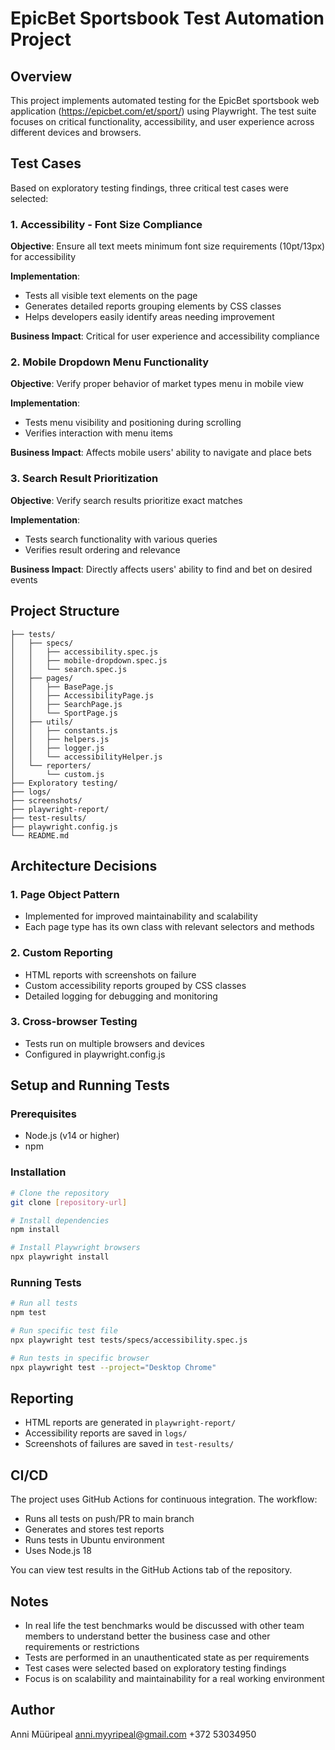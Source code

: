 # EpicBet Sportsbook Test Automation Project

## Overview

This project implements automated testing for the EpicBet sportsbook web application (https://epicbet.com/et/sport/) using Playwright. The test suite focuses on critical functionality, accessibility, and user experience across different devices and browsers.

## Test Cases

Based on exploratory testing findings, three critical test cases were selected:

### 1. Accessibility - Font Size Compliance

**Objective**: Ensure all text meets minimum font size requirements (10pt/13px) for accessibility

**Implementation**: 
* Tests all visible text elements on the page
* Generates detailed reports grouping elements by CSS classes
* Helps developers easily identify areas needing improvement

**Business Impact**: Critical for user experience and accessibility compliance

### 2. Mobile Dropdown Menu Functionality

**Objective**: Verify proper behavior of market types menu in mobile view

**Implementation**:
* Tests menu visibility and positioning during scrolling
* Verifies interaction with menu items

**Business Impact**: Affects mobile users' ability to navigate and place bets

### 3. Search Result Prioritization

**Objective**: Verify search results prioritize exact matches

**Implementation**:
* Tests search functionality with various queries
* Verifies result ordering and relevance

**Business Impact**: Directly affects users' ability to find and bet on desired events

## Project Structure

```
├── tests/
│   ├── specs/
│   │   ├── accessibility.spec.js
│   │   ├── mobile-dropdown.spec.js
│   │   └── search.spec.js
│   ├── pages/
│   │   ├── BasePage.js
│   │   ├── AccessibilityPage.js
│   │   ├── SearchPage.js
│   │   └── SportPage.js
│   ├── utils/
│   │   ├── constants.js
│   │   ├── helpers.js
│   │   ├── logger.js
│   │   └── accessibilityHelper.js
│   └── reporters/
│       └── custom.js
├── Exploratory testing/
├── logs/
├── screenshots/
├── playwright-report/
├── test-results/
├── playwright.config.js
└── README.md
```

## Architecture Decisions

### 1. Page Object Pattern
* Implemented for improved maintainability and scalability
* Each page type has its own class with relevant selectors and methods

### 2. Custom Reporting
* HTML reports with screenshots on failure
* Custom accessibility reports grouped by CSS classes
* Detailed logging for debugging and monitoring

### 3. Cross-browser Testing
* Tests run on multiple browsers and devices
* Configured in playwright.config.js

## Setup and Running Tests

### Prerequisites
* Node.js (v14 or higher)
* npm

### Installation

```bash
# Clone the repository
git clone [repository-url]

# Install dependencies
npm install

# Install Playwright browsers
npx playwright install
```

### Running Tests

```bash
# Run all tests
npm test

# Run specific test file
npx playwright test tests/specs/accessibility.spec.js

# Run tests in specific browser
npx playwright test --project="Desktop Chrome"
```

## Reporting

* HTML reports are generated in `playwright-report/`
* Accessibility reports are saved in `logs/`
* Screenshots of failures are saved in `test-results/`

## CI/CD
The project uses GitHub Actions for continuous integration. The workflow:

* Runs all tests on push/PR to main branch
* Generates and stores test reports
* Runs tests in Ubuntu environment
* Uses Node.js 18

You can view test results in the GitHub Actions tab of the repository.

## Notes

* In real life the test benchmarks would be discussed with other team members to understand better the business case and other requirements or restrictions
* Tests are performed in an unauthenticated state as per requirements
* Test cases were selected based on exploratory testing findings
* Focus is on scalability and maintainability for a real working environment


## Author

Anni Müüripeal
anni.myyripeal@gmail.com
+372 53034950